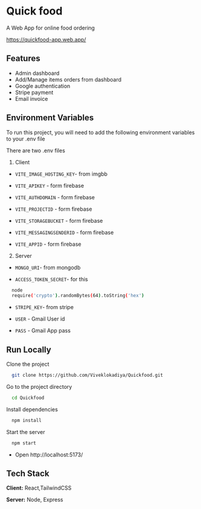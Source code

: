
# Quick food

A Web App for online food ordering

https://quickfood-app.web.app/

## Features

- Admin dashboard
- Add/Manage items orders from dashboard
- Google authentication
- Stripe payment
- Email invoice


## Environment Variables

To run this project, you will need to add the following environment variables to your .env file

There are two .env files 

1) Client

- `VITE_IMAGE_HOSTING_KEY`- from imgbb

- `VITE_APIKEY` - form firebase

- `VITE_AUTHDOMAIN` - form firebase

- `VITE_PROJECTID` - form firebase

- `VITE_STORAGEBUCKET` - form firebase

- `VITE_MESSAGINGSENDERID` - form firebase

- `VITE_APPID` - form firebase

2) Server

- `MONGO_URI`- from mongodb

- `ACCESS_TOKEN_SECRET`- for this

```bash
  node
  require('crypto').randomBytes(64).toString('hex')
```

- `STRIPE_KEY`- from stripe
  
- `USER` - Gmail User id
  
- `PASS` - Gmail App pass


## Run Locally

Clone the project

```bash
  git clone https://github.com/Viveklokadiya/Quickfood.git
```

Go to the project directory

```bash
  cd Quickfood
```

Install dependencies

```bash
  npm install
```

Start the server

```bash
  npm start
```

- Open http://localhost:5173/


## Tech Stack

**Client:** React,TailwindCSS

**Server:** Node, Express

